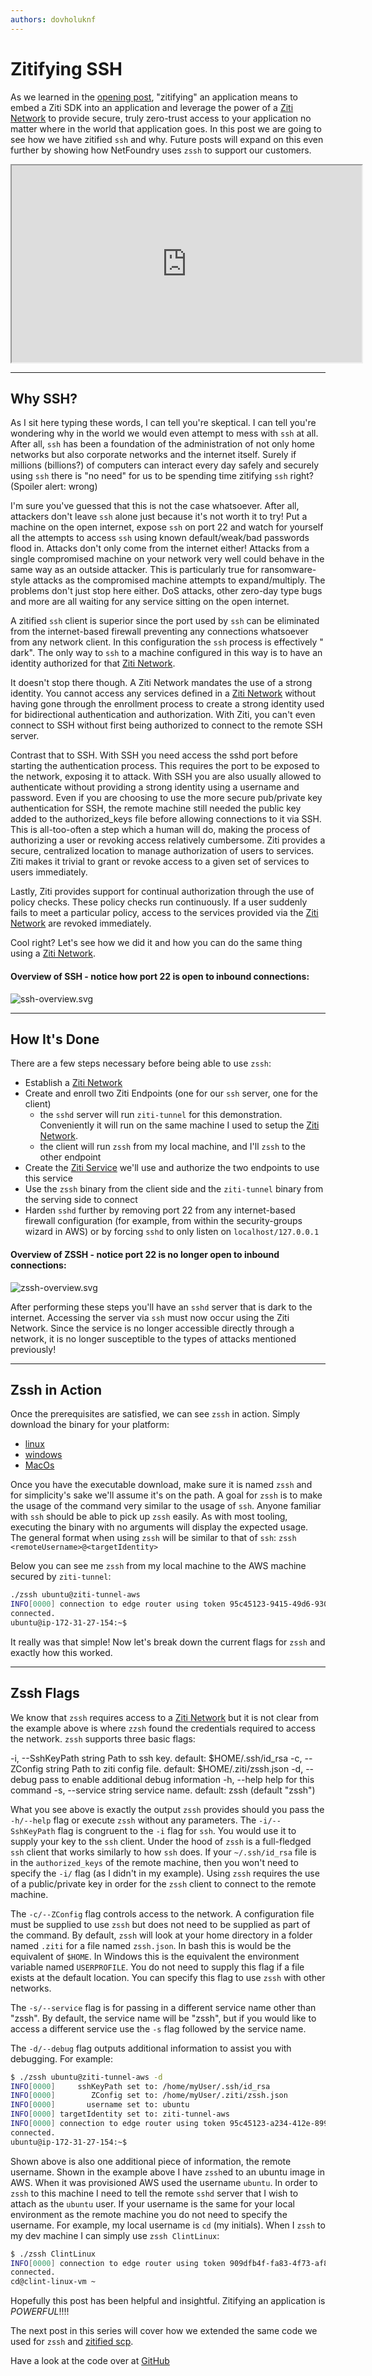 ```yaml
---
authors: dovholuknf
---
```


# Zitifying SSH

As we learned in the [opening post][1], "zitifying" an application means to embed a Ziti SDK into an application and leverage the power of a [Ziti Network][2] to provide secure, truly zero-trust access to your application no matter where in the world that application goes. In this post we are going to see how we have zitified `ssh` and why. Future posts will expand on this even further by showing how NetFoundry uses `zssh` to support our customers.

<iframe width="560" height="315" src="https://www.youtube.com/embed/WyZ8GRvtgGs" title="YouTube video player" allow="autoplay; picture-in-picture" allowfullscreen></iframe>

* * *

## Why SSH?

As I sit here typing these words, I can tell you're skeptical. I can tell you're wondering why in the world we would even attempt to mess with `ssh` at all. After all, `ssh` has been a foundation of the administration of not only home networks but also corporate networks and the internet itself. Surely if millions (billions?) of computers can interact every day safely and securely using `ssh` there is "no need" for us to be spending time zitifying `ssh` right? (Spoiler alert: wrong)

I'm sure you've guessed that this is not the case whatsoever. After all, attackers don't leave `ssh` alone just because it's not worth it to try! Put a machine on the open internet, expose `ssh` on port 22 and watch for yourself all the attempts to access `ssh` using known default/weak/bad passwords flood in. Attacks don't only come from the internet either! Attacks from a single compromised machine on your network very well could behave in the same way as an outside attacker. This is particularly true for ransomware-style attacks as the compromised machine attempts to expand/multiply. The problems don't just stop here either. DoS attacks, other zero-day type bugs and more are all waiting for any service sitting on the open internet.

A zitified `ssh` client is superior since the port used by `ssh` can be eliminated from the internet-based firewall preventing any connections whatsoever from any network client. In this configuration the `ssh` process is effectively "
dark". The only way to `ssh` to a machine configured in this way is to have an identity authorized for that [Ziti Network][2].

It doesn't stop there though. A Ziti Network mandates the use of a strong identity. You cannot access any services defined in a [Ziti Network][2] without having gone through the enrollment process to create a strong identity used for bidirectional authentication and authorization. With Ziti, you can't even connect to SSH without first being authorized to connect to the remote SSH server.

Contrast that to SSH. With SSH you need access the sshd port before starting the authentication process. This requires the port to be exposed to the network, exposing it to attack. With SSH you are also usually allowed to authenticate without providing a strong identity using a username and password. Even if you are choosing to use the more secure pub/private key authentication for SSH, the remote machine still needed the public key added to the authorized_keys file before allowing connections to it via SSH. This is all-too-often a step which a human will do, making the process of authorizing a user or revoking access relatively cumbersome. Ziti provides a secure, centralized location to manage authorization of users to services. Ziti makes it trivial to grant or revoke access to a given set of services to users immediately.

Lastly, Ziti provides support for continual authorization through the use of policy checks. These policy checks run continuously. If a user suddenly fails to meet a particular policy, access to the services provided via the [Ziti Network][2] are revoked immediately.

Cool right? Let's see how we did it and how you can do the same thing using a [Ziti Network][2].

#### Overview of SSH - notice how port 22 is open to inbound connections:

![ssh-overview.svg](./ssh-overview.svg)

* * *

## How It's Done

There are a few steps necessary before being able to use `zssh`:

* Establish a [Ziti Network][4]
* Create and enroll two Ziti Endpoints (one for our `ssh` server, one for the client)
    * the `sshd` server will run `ziti-tunnel` for this demonstration. Conveniently it will run on the same machine I used to setup the [Ziti Network][2].
    * the client will run `zssh` from my local machine, and I'll `zssh` to the other endpoint
* Create the [Ziti Service][5] we'll use and authorize the two endpoints to use this service
* Use the `zssh` binary from the client side and the `ziti-tunnel` binary from the serving side to connect
* Harden `sshd` further by removing port 22 from any internet-based firewall configuration (for example, from within the security-groups wizard in AWS) or by forcing `sshd` to only listen on `localhost/127.0.0.1`

#### Overview of ZSSH - notice port 22 is no longer open to inbound connections:

![zssh-overview.svg](./zssh-overview.svg)

After performing these steps you'll have an `sshd` server that is dark to the internet. Accessing the server via `ssh`
must now occur using the Ziti Network. Since the service is no longer accessible directly through a network, it is no longer susceptible to the types of attacks mentioned previously!

* * *

## Zssh in Action

Once the prerequisites are satisfied, we can see `zssh` in action. Simply download the binary for your platform:

* [linux][7]
* [windows][8]
* [MacOs][9]

Once you have the executable download, make sure it is named `zssh` and for simplicity's sake we'll assume it's on the path. A goal for `zssh` is to make the usage of the command very similar to the usage of `ssh`. Anyone familiar with `ssh` should be able to pick up `zssh` easily. As with most tooling, executing the binary with no arguments will display the expected usage. The general format when using `zssh` will be similar to that of `ssh`: `zssh <remoteUsername>@<targetIdentity>`

Below you can see me `zssh` from my local machine to the AWS machine secured by `ziti-tunnel`:

```bash
./zssh ubuntu@ziti-tunnel-aws
INFO[0000] connection to edge router using token 95c45123-9415-49d6-930a-275ada9ae06f
connected.
ubuntu@ip-172-31-27-154:~$
```

It really was that simple! Now let's break down the current flags for `zssh` and exactly how this worked.

* * *

## Zssh Flags

We know that `zssh` requires access to a [Ziti Network][2] but it is not clear from the example above is where `zzsh`
found the credentials required to access the network. `zssh` supports three basic flags:

-i, --SshKeyPath string Path to ssh key. default: $HOME/.ssh/id_rsa -c, --ZConfig string Path to ziti config file. default: $HOME/.ziti/zssh.json -d, --debug pass to enable additional debug information -h, --help help for this command -s, --service string service name. default: zssh (default "zssh")

What you see above is exactly the output `zssh` provides should you pass the `-h/--help` flag or execute `zssh` without any parameters. The `-i/--SshKeyPath` flag is congruent to the `-i` flag for `ssh`. You would use it to supply your key to the `ssh` client. Under the hood of `zssh` is a full-fledged `ssh` client that works similarly to how `ssh` does. If your `~/.ssh/id_rsa` file is in the `authorized_keys` of the remote machine, then you won't need to specify the `-i/`
flag (as I didn't in my example). Using `zssh` requires the use of a public/private key in order for the `zssh` client to connect to the remote machine.

The `-c/--ZConfig` flag controls access to the network. A configuration file must be supplied to use `zssh` but does not need to be supplied as part of the command. By default, `zssh` will look at your home directory in a folder named `.ziti` for a file named `zssh.json`. In bash this is would be the equivalent of `$HOME`. In Windows this is the equivalent the environment variable named `USERPROFILE`. You do not need to supply this flag if a file exists at the default location. You can specify this flag to use `zssh` with other networks.

The `-s/--service` flag is for passing in a different service name other than "zssh". By default, the service name will be "zssh", but if you would like to access a different service use the `-s` flag followed by the service name.

The `-d/--debug` flag outputs additional information to assist you with debugging. For example:

```bash
$ ./zssh ubuntu@ziti-tunnel-aws -d
INFO[0000]     sshKeyPath set to: /home/myUser/.ssh/id_rsa
INFO[0000]        ZConfig set to: /home/myUser/.ziti/zssh.json
INFO[0000]       username set to: ubuntu
INFO[0000] targetIdentity set to: ziti-tunnel-aws
INFO[0000] connection to edge router using token 95c45123-a234-412e-8997-96139fbd1938
connected.
ubuntu@ip-172-31-27-154:~$
```

Shown above is also one additional piece of information, the remote username. Shown in the example above I have `zssh`ed to an ubuntu image in AWS. When it was provisioned AWS used the username `ubuntu`. In order to `zssh` to this machine I need to tell the remote `sshd` server that I wish to attach as the `ubuntu` user. If your username is the same for your local environment as the remote machine you do not need to specify the username. For example, my local username is `cd` (my initials). When I `zssh` to my dev machine I can simply use `zssh ClintLinux`:

```bash
$ ./zssh ClintLinux
INFO[0000] connection to edge router using token 909dfb4f-fa83-4f73-af8e-ed251bcd30be
connected.
cd@clint-linux-vm ~
```

Hopefully this post has been helpful and insightful. Zitifying an application is *POWERFUL*!!!!

The next post in this series will cover how we extended the same code we used for `zssh` and [zitified scp][10].

Have a look at the code over at [GitHub][11]

[1]: /blog/zitification/

[2]: /docs/learn/introduction/

[3]: ./ssh-overview.svg

[4]: /docs/learn/quickstarts/network/hosted

[5]: /docs/learn/core-concepts/services/overview

[6]: ./zssh-overview.svg

[7]: https://github.com/openziti-test-kitchen/zssh/releases/latest/download/zssh-linux-amd64

[8]: https://github.com/openziti-test-kitchen/zssh/releases/latest/download/zssh-windows-amd64.exe

[9]: https://github.com/openziti-test-kitchen/zssh/releases/latest/download/zssh-macos-amd64

[10]: /blog/zitification/zitifying-scp/

[11]: https://github.com/openziti-test-kitchen/zssh/tree/main/zssh/zssh